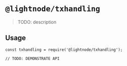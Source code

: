 # `@lightnode/txhandling`

> TODO: description

## Usage

```
const txhandling = require('@lightnode/txhandling');

// TODO: DEMONSTRATE API
```
